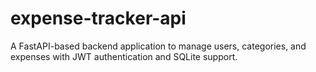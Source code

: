 # expense-tracker-api
A FastAPI-based backend application to manage users, categories, and expenses with JWT authentication and SQLite support.

